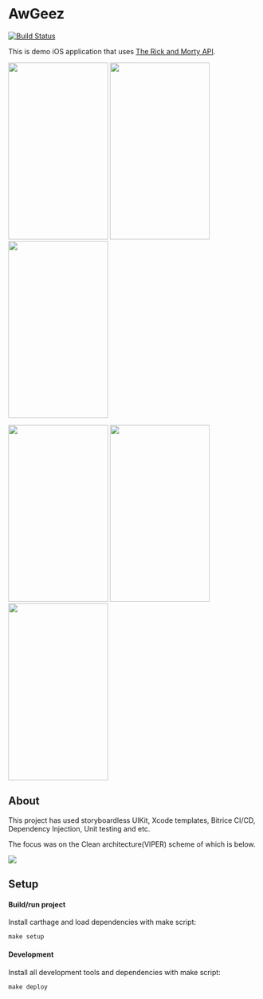 # AwGeez

[![Build Status](https://app.bitrise.io/app/7749c1e6-0b95-4500-b231-b16fff7b16c3/status.svg?token=QaprL5kGjUZjwGuyUfLrTw&branch=main)](https://app.bitrise.io/app/7749c1e6-0b95-4500-b231-b16fff7b16c3)

This is demo iOS application that uses [The Rick and Morty API].

[The Rick and Morty API]: https://rickandmortyapi.com

<p>
    <img src="https://github.com/null-z/AwGeez/assets/37135618/56b9e254-5696-4dd1-843d-99bb08c2504e" width="200" height="355">
    <img src="https://github.com/null-z/AwGeez/assets/37135618/c2038b7c-5fe3-425a-95cc-96701498c51b" width="200" height="355">
    <img src="https://github.com/null-z/AwGeez/assets/37135618/37aa3428-6251-40a4-bd64-9304563ef577" width="200" height="355">
</p>

<p>
    <img src="https://github.com/null-z/AwGeez/assets/37135618/d6f12420-ce48-49a6-a8aa-b645bbf7e3f9" width="200" height="355">
    <img src="https://github.com/null-z/AwGeez/assets/37135618/81383dac-395f-4878-ba9a-a30cc8f24f2c" width="200" height="355">
    <img src="https://github.com/null-z/AwGeez/assets/37135618/1c162857-25e9-40bd-b0cf-de5a0cffe1a0" width="200" height="355">
</p>

## About

This project has used storyboardless UIKit, Xcode templates, Bitrice CI/CD, Dependency Injection, Unit testing and etc.

The focus was on the Clean architecture(VIPER) scheme of which is below.

<p>
    <img src="https://github.com/null-z/AwGeez/assets/37135618/63f6fd7d-9814-41e1-8a50-fb4091c53e54">
</p>

## Setup

#### Build/run project
Install carthage and load dependencies with make script:

```
make setup
```
#### Development
Install all development tools and dependencies with make script:

```
make deploy
```
